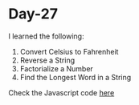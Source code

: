 # Day-27
I learned the following:

1. Convert Celsius to Fahrenheit
2. Reverse a String
3. Factorialize a Number
4. Find the Longest Word in a String

Check the Javascript code [here](./index.js)  
